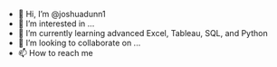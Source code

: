 - 👋 Hi, I’m @joshuadunn1
- 👀 I’m interested in ...
- 🌱 I’m currently learning advanced Excel, Tableau, SQL, and Python
- 💞️ I’m looking to collaborate on ...
- 📫 How to reach me 

<!---
joshuadunn1/joshuadunn1 is a ✨ special ✨ repository because its `README.md` (this file) appears on your GitHub profile.
You can click the Preview link to take a look at your changes.
--->

